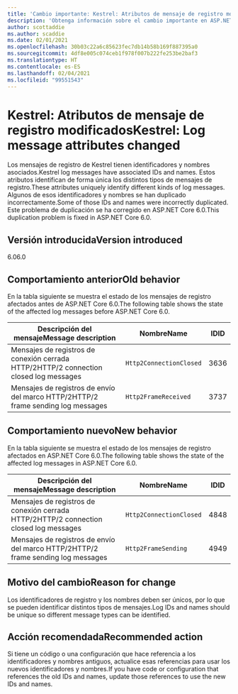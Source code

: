 ```yaml
---
title: 'Cambio importante: Kestrel: Atributos de mensaje de registro modificados'
description: 'Obtenga información sobre el cambio importante en ASP.NET Core 6.0 titulado Kestrel: Atributos de mensaje de registro modificados'
author: scottaddie
ms.author: scaddie
ms.date: 02/01/2021
ms.openlocfilehash: 30b03c22a6c85623fec7db14b58b169f887395a0
ms.sourcegitcommit: 4df8e005c074ceb1f978f007b222fe253be2baf3
ms.translationtype: HT
ms.contentlocale: es-ES
ms.lasthandoff: 02/04/2021
ms.locfileid: "99551543"
---
```

# <a name="kestrel-log-message-attributes-changed"></a><span data-ttu-id="a0f7c-103">Kestrel: Atributos de mensaje de registro modificados</span><span class="sxs-lookup"><span data-stu-id="a0f7c-103">Kestrel: Log message attributes changed</span></span>

<span data-ttu-id="a0f7c-104">Los mensajes de registro de Kestrel tienen identificadores y nombres asociados.</span><span class="sxs-lookup"><span data-stu-id="a0f7c-104">Kestrel log messages have associated IDs and names.</span></span> <span data-ttu-id="a0f7c-105">Estos atributos identifican de forma única los distintos tipos de mensajes de registro.</span><span class="sxs-lookup"><span data-stu-id="a0f7c-105">These attributes uniquely identify different kinds of log messages.</span></span> <span data-ttu-id="a0f7c-106">Algunos de esos identificadores y nombres se han duplicado incorrectamente.</span><span class="sxs-lookup"><span data-stu-id="a0f7c-106">Some of those IDs and names were incorrectly duplicated.</span></span> <span data-ttu-id="a0f7c-107">Este problema de duplicación se ha corregido en ASP.NET Core 6.0.</span><span class="sxs-lookup"><span data-stu-id="a0f7c-107">This duplication problem is fixed in ASP.NET Core 6.0.</span></span>

## <a name="version-introduced"></a><span data-ttu-id="a0f7c-108">Versión introducida</span><span class="sxs-lookup"><span data-stu-id="a0f7c-108">Version introduced</span></span>

<span data-ttu-id="a0f7c-109">6.0</span><span class="sxs-lookup"><span data-stu-id="a0f7c-109">6.0</span></span>

## <a name="old-behavior"></a><span data-ttu-id="a0f7c-110">Comportamiento anterior</span><span class="sxs-lookup"><span data-stu-id="a0f7c-110">Old behavior</span></span>

<span data-ttu-id="a0f7c-111">En la tabla siguiente se muestra el estado de los mensajes de registro afectados antes de ASP.NET Core 6.0.</span><span class="sxs-lookup"><span data-stu-id="a0f7c-111">The following table shows the state of the affected log messages before ASP.NET Core 6.0.</span></span>

| <span data-ttu-id="a0f7c-112">Descripción del mensaje</span><span class="sxs-lookup"><span data-stu-id="a0f7c-112">Message description</span></span>                   | <span data-ttu-id="a0f7c-113">Nombre</span><span class="sxs-lookup"><span data-stu-id="a0f7c-113">Name</span></span>                    | <span data-ttu-id="a0f7c-114">ID</span><span class="sxs-lookup"><span data-stu-id="a0f7c-114">ID</span></span> |
|---------------------------------------|-------------------------|----|
| <span data-ttu-id="a0f7c-115">Mensajes de registros de conexión cerrada HTTP/2</span><span class="sxs-lookup"><span data-stu-id="a0f7c-115">HTTP/2 connection closed log messages</span></span> | `Http2ConnectionClosed` | <span data-ttu-id="a0f7c-116">36</span><span class="sxs-lookup"><span data-stu-id="a0f7c-116">36</span></span> |
| <span data-ttu-id="a0f7c-117">Mensajes de registros de envío del marco HTTP/2</span><span class="sxs-lookup"><span data-stu-id="a0f7c-117">HTTP/2 frame sending log messages</span></span>     | `Http2FrameReceived`    | <span data-ttu-id="a0f7c-118">37</span><span class="sxs-lookup"><span data-stu-id="a0f7c-118">37</span></span> |

## <a name="new-behavior"></a><span data-ttu-id="a0f7c-119">Comportamiento nuevo</span><span class="sxs-lookup"><span data-stu-id="a0f7c-119">New behavior</span></span>

<span data-ttu-id="a0f7c-120">En la tabla siguiente se muestra el estado de los mensajes de registro afectados en ASP.NET Core 6.0.</span><span class="sxs-lookup"><span data-stu-id="a0f7c-120">The following table shows the state of the affected log messages in ASP.NET Core 6.0.</span></span>

| <span data-ttu-id="a0f7c-121">Descripción del mensaje</span><span class="sxs-lookup"><span data-stu-id="a0f7c-121">Message description</span></span>                   | <span data-ttu-id="a0f7c-122">Nombre</span><span class="sxs-lookup"><span data-stu-id="a0f7c-122">Name</span></span>                    | <span data-ttu-id="a0f7c-123">ID</span><span class="sxs-lookup"><span data-stu-id="a0f7c-123">ID</span></span> |
|---------------------------------------|-------------------------|----|
| <span data-ttu-id="a0f7c-124">Mensajes de registros de conexión cerrada HTTP/2</span><span class="sxs-lookup"><span data-stu-id="a0f7c-124">HTTP/2 connection closed log messages</span></span> | `Http2ConnectionClosed` | <span data-ttu-id="a0f7c-125">48</span><span class="sxs-lookup"><span data-stu-id="a0f7c-125">48</span></span> |
| <span data-ttu-id="a0f7c-126">Mensajes de registros de envío del marco HTTP/2</span><span class="sxs-lookup"><span data-stu-id="a0f7c-126">HTTP/2 frame sending log messages</span></span>     | `Http2FrameSending`     | <span data-ttu-id="a0f7c-127">49</span><span class="sxs-lookup"><span data-stu-id="a0f7c-127">49</span></span> |

## <a name="reason-for-change"></a><span data-ttu-id="a0f7c-128">Motivo del cambio</span><span class="sxs-lookup"><span data-stu-id="a0f7c-128">Reason for change</span></span>

<span data-ttu-id="a0f7c-129">Los identificadores de registro y los nombres deben ser únicos, por lo que se pueden identificar distintos tipos de mensajes.</span><span class="sxs-lookup"><span data-stu-id="a0f7c-129">Log IDs and names should be unique so different message types can be identified.</span></span>

## <a name="recommended-action"></a><span data-ttu-id="a0f7c-130">Acción recomendada</span><span class="sxs-lookup"><span data-stu-id="a0f7c-130">Recommended action</span></span>

<span data-ttu-id="a0f7c-131">Si tiene un código o una configuración que hace referencia a los identificadores y nombres antiguos, actualice esas referencias para usar los nuevos identificadores y nombres.</span><span class="sxs-lookup"><span data-stu-id="a0f7c-131">If you have code or configuration that references the old IDs and names, update those references to use the new IDs and names.</span></span>

<!--

## Category

ASP.NET Core

## Affected APIs

Not detectable via API analysis

-->

